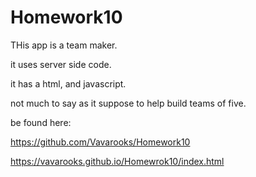 # Homework10
THis app is a team maker.

it uses server side code.

it has a html, and javascript.

not much to say as it suppose to help build teams of five.

be found here:

https://github.com/Vavarooks/Homework10

https://vavarooks.github.io/Homewrok10/index.html